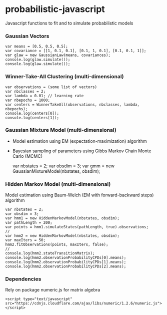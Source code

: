 # probabilistic-javascript

Javascript functions to fit and to simulate probabilistic models


### Gaussian Vectors

    var means = [0.5, 0.5, 0.5];
    var covariance = [[1, 0.1, 0.1], [0.1, 1, 0.1], [0.1, 0.1, 1]];
    var glaw = new GaussianLaw(means, covariances);
    console.log(glaw.simulate());
    console.log(glaw.simulate());


### Winner-Take-All Clustering (multi-dimensional)

    var observations = (some list of vectors)
    var nbclasses = 2;
    var lambda = 0.01; // learning rate
    var nbepochs = 1000;
    var centers = WinnerTakeAll(observations, nbclasses, lambda, nbepochs);
    console.log(centers[0]);
    console.log(centers[1]);

### Gaussian Mixture Model (multi-dimensional)
* Model estimation using EM (expectation-maximization) algorithm
* Bayesian sampling of parameters using Gibbs Markov Chain Monte Carlo (MCMC)

    var nbstates = 2;
    var obsdim = 3;
    var gmm = new GaussianMixtureModel(nbstates, obsdim);

### Hidden Markov Model (multi-dimensional)
Model estimation using Baum-Welch (EM with forward-backward steps) algorithm

    var nbstates = 2;
    var obsdim = 3;
    var hmm1 = new HiddenMarkovModel(nbstates, obsdim);
    var pathLength = 200;
    var points = hmm1.simulateStates(pathLength, true).observations;
    //
    var hmm2 = new HiddenMarkovModel(nbstates, obsdim);
    var maxIters = 50;
    hmm2.fitObservations(points, maxIters, false);
    //
    console.log(hmm2.stateTransitionMatrix);
    console.log(hmm2.observationProbabilityCPDs[0].means);
    console.log(hmm2.observationProbabilityCPDs[1].means);
    console.log(hmm2.observationProbabilityCPDs[2].means);


### Dependencies
Rely on package numeric.js for matrix algebra

    <script type="text/javascript" src="https://cdnjs.cloudflare.com/ajax/libs/numeric/1.2.6/numeric.js"></script>

